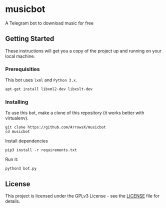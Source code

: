 # musicbot
A Telegram bot to download music for free


## Getting Started

These instructions will get you a copy of the project up and running on your local machine. 

### Prerequisities

This bot uses `lxml` and `Python 3.x`.

```bash
apt-get install libxml2-dev libxslt-dev
```

### Installing

To use this bot, make a clone of this repository (it works better with virtualenv).

```
git clone https://github.com/ArrowsX/musicbot
cd musicbot
```
Install dependencies

```
pip3 install -r requirements.txt
```
Run it:
```
python3 bot.py
```
## License

This project is licensed under the GPLv3 License - see the [LICENSE](LICENSE) file for details.
